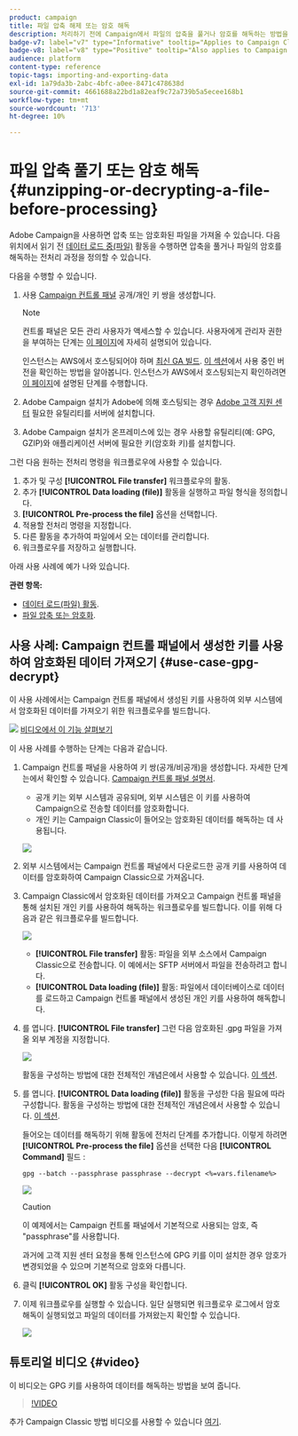 ```yaml
---
product: campaign
title: 파일 압축 해제 또는 암호 해독
description: 처리하기 전에 Campaign에서 파일의 압축을 풀거나 암호를 해독하는 방법을 알아봅니다
badge-v7: label="v7" type="Informative" tooltip="Applies to Campaign Classic v7"
badge-v8: label="v8" type="Positive" tooltip="Also applies to Campaign v8"
audience: platform
content-type: reference
topic-tags: importing-and-exporting-data
exl-id: 1a79da3b-2abc-4bfc-a0ee-8471c478638d
source-git-commit: 4661688a22bd1a82eaf9c72a739b5a5ecee168b1
workflow-type: tm+mt
source-wordcount: '713'
ht-degree: 10%

---
```


# 파일 압축 풀기 또는 암호 해독 {#unzipping-or-decrypting-a-file-before-processing}



Adobe Campaign을 사용하면 압축 또는 암호화된 파일을 가져올 수 있습니다. 다음 위치에서 읽기 전 [데이터 로드 중(파일)](../../workflow/using/data-loading--file-.md) 활동을 수행하면 압축을 풀거나 파일의 암호를 해독하는 전처리 과정을 정의할 수 있습니다.

다음을 수행할 수 있습니다.

1. 사용 [Campaign 컨트롤 패널](https://experienceleague.adobe.com/docs/control-panel/using/instances-settings/gpg-keys-management.html#decrypting-data) 공개/개인 키 쌍을 생성합니다.

   >[!NOTE]
   >
   >컨트롤 패널은 모든 관리 사용자가 액세스할 수 있습니다. 사용자에게 관리자 권한을 부여하는 단계는 [이 페이지](https://experienceleague.adobe.com/docs/control-panel/using/discover-control-panel/managing-permissions.html?lang=ko#discover-control-panel)에 자세히 설명되어 있습니다.
   >
   >인스턴스는 AWS에서 호스팅되어야 하며 [최신 GA 빌드](../../rn/using/rn-overview.md). [이 섹션](../../platform/using/launching-adobe-campaign.md#getting-your-campaign-version)에서 사용 중인 버전을 확인하는 방법을 알아봅니다. 인스턴스가 AWS에서 호스팅되는지 확인하려면 [이 페이지](https://experienceleague.adobe.com/docs/control-panel/using/faq.html)에 설명된 단계를 수행합니다.

1. Adobe Campaign 설치가 Adobe에 의해 호스팅되는 경우 [Adobe 고객 지원 센터](https://helpx.adobe.com/kr/enterprise/admin-guide.html/enterprise/using/support-for-experience-cloud.ug.html) 필요한 유틸리티를 서버에 설치합니다.
1. Adobe Campaign 설치가 온프레미스에 있는 경우 사용할 유틸리티(예: GPG, GZIP)와 애플리케이션 서버에 필요한 키(암호화 키)를 설치합니다.

그런 다음 원하는 전처리 명령을 워크플로우에 사용할 수 있습니다.

1. 추가 및 구성 **[!UICONTROL File transfer]** 워크플로우의 활동.
1. 추가 **[!UICONTROL Data loading (file)]** 활동을 실행하고 파일 형식을 정의합니다.
1. **[!UICONTROL Pre-process the file]** 옵션을 선택합니다.
1. 적용할 전처리 명령을 지정합니다.
1. 다른 활동을 추가하여 파일에서 오는 데이터를 관리합니다.
1. 워크플로우를 저장하고 실행합니다.

아래 사용 사례에 예가 나와 있습니다.

**관련 항목:**

* [데이터 로드(파일) 활동](../../workflow/using/data-loading--file-.md).
* [파일 압축 또는 암호화](../../workflow/using/how-to-use-workflow-data.md#zipping-or-encrypting-a-file).

## 사용 사례: Campaign 컨트롤 패널에서 생성한 키를 사용하여 암호화된 데이터 가져오기 {#use-case-gpg-decrypt}

이 사용 사례에서는 Campaign 컨트롤 패널에서 생성된 키를 사용하여 외부 시스템에서 암호화된 데이터를 가져오기 위한 워크플로우를 빌드합니다.

![](assets/do-not-localize/how-to-video.png) [비디오에서 이 기능 살펴보기](#video)

이 사용 사례를 수행하는 단계는 다음과 같습니다.

1. Campaign 컨트롤 패널을 사용하여 키 쌍(공개/비공개)을 생성합니다. 자세한 단계는에서 확인할 수 있습니다. [Campaign 컨트롤 패널 설명서](https://experienceleague.adobe.com/docs/control-panel/using/instances-settings/gpg-keys-management.html#decrypting-data).

   * 공개 키는 외부 시스템과 공유되며, 외부 시스템은 이 키를 사용하여 Campaign으로 전송할 데이터를 암호화합니다.
   * 개인 키는 Campaign Classic이 들어오는 암호화된 데이터를 해독하는 데 사용됩니다.

   ![](assets/gpg_generate.png)

1. 외부 시스템에서는 Campaign 컨트롤 패널에서 다운로드한 공개 키를 사용하여 데이터를 암호화하여 Campaign Classic으로 가져옵니다.

1. Campaign Classic에서 암호화된 데이터를 가져오고 Campaign 컨트롤 패널을 통해 설치된 개인 키를 사용하여 해독하는 워크플로우를 빌드합니다. 이를 위해 다음과 같은 워크플로우를 빌드합니다.

   ![](assets/gpg_import_workflow.png)

   * **[!UICONTROL File transfer]** 활동: 파일을 외부 소스에서 Campaign Classic으로 전송합니다. 이 예에서는 SFTP 서버에서 파일을 전송하려고 합니다.
   * **[!UICONTROL Data loading (file)]** 활동: 파일에서 데이터베이스로 데이터를 로드하고 Campaign 컨트롤 패널에서 생성된 개인 키를 사용하여 해독합니다.

1. 를 엽니다. **[!UICONTROL File transfer]** 그런 다음 암호화된 .gpg 파일을 가져올 외부 계정을 지정합니다.

   ![](assets/gpg_key_transfer.png)

   활동을 구성하는 방법에 대한 전체적인 개념은에서 사용할 수 있습니다. [이 섹션](../../workflow/using/file-transfer.md).

1. 를 엽니다. **[!UICONTROL Data loading (file)]** 활동을 구성한 다음 필요에 따라 구성합니다. 활동을 구성하는 방법에 대한 전체적인 개념은에서 사용할 수 있습니다. [이 섹션](../../workflow/using/data-loading--file-.md).

   들어오는 데이터를 해독하기 위해 활동에 전처리 단계를 추가합니다. 이렇게 하려면 **[!UICONTROL Pre-process the file]** 옵션을 선택한 다음 **[!UICONTROL Command]** 필드 :

   `gpg --batch --passphrase passphrase --decrypt <%=vars.filename%>`

   ![](assets/gpg_load.png)

   >[!CAUTION]
   >
   >이 예제에서는 Campaign 컨트롤 패널에서 기본적으로 사용되는 암호, 즉 &quot;passphrase&quot;를 사용합니다.
   >
   >과거에 고객 지원 센터 요청을 통해 인스턴스에 GPG 키를 이미 설치한 경우 암호가 변경되었을 수 있으며 기본적으로 암호와 다릅니다.

1. 클릭 **[!UICONTROL OK]** 활동 구성을 확인합니다.

1. 이제 워크플로우를 실행할 수 있습니다. 일단 실행되면 워크플로우 로그에서 암호 해독이 실행되었고 파일의 데이터를 가져왔는지 확인할 수 있습니다.

   ![](assets/gpg_run.png)

## 튜토리얼 비디오 {#video}

이 비디오는 GPG 키를 사용하여 데이터를 해독하는 방법을 보여 줍니다.

>[!VIDEO](https://video.tv.adobe.com/v/36482?quality=12)

추가 Campaign Classic 방법 비디오를 사용할 수 있습니다 [여기](https://experienceleague.adobe.com/docs/campaign-classic-learn/tutorials/overview.html?lang=ko).
